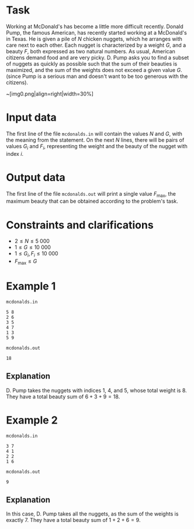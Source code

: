 
# Task
Working at McDonald's has become a little more difficult recently. Donald Pump, the famous American, has recently started working at a McDonald's in Texas. He is given a pile of $N$ chicken nuggets, which he arranges with care next to each other. Each nugget is characterized by a weight $G$, and a beauty $F$, both expressed as two natural numbers. As usual, American citizens demand food and are very picky. D. Pump asks you to find a subset of nuggets as quickly as possible such that the sum of their beauties is maximized, and the sum of the weights does not exceed a given value $G$. (since Pump is a serious man and doesn't want to be too generous with the citizens).

~[img0.png|align=right|width=30%]

# Input data

The first line of the file `mcdonalds.in` will contain the values $N$ and $G$, with the meaning from the statement. On the next $N$ lines, there will be pairs of values $G_i$ and $F_i$, representing the weight and the beauty of the nugget with index $i$.

# Output data

The first line of the file `mcdonalds.out` will print a single value $F_{\text{max}}$, the maximum beauty that can be obtained according to the problem's task.

# Constraints and clarifications

* $2 \leq N \leq 5 \ 000$
* $1 \leq G \leq 10 \ 000$
* $1 \leq G_i, F_i \leq 10 \ 000$
* $F_{\text{max}} \leq G$

# Example 1

`mcdonalds.in`
```
5 8
2 6
3 5
4 7
1 3
5 9
```

`mcdonalds.out`
```
18
```

## Explanation

D. Pump takes the nuggets with indices $1$, $4$, and $5$, whose total weight is $8$. They have a total beauty sum of $6 + 3 + 9 = 18$.

# Example 2

`mcdonalds.in`
```
3 7
4 1
2 2
1 6
```

`mcdonalds.out`
```
9
```

## Explanation
In this case, D. Pump takes all the nuggets, as the sum of the weights is exactly $7$. They have a total beauty sum of $1 + 2 + 6 = 9$.
